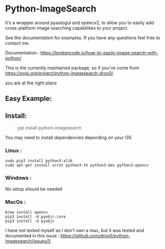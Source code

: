 # Python-ImageSearch

it's a wrapper around pyautogui and opencv2, to allow you to easily add cross-platform image searching capabilities
to your project.

See the documentation for examples. If you have any questions feel free to contact me.

Documentation : https://brokencode.io/how-to-easily-image-search-with-python/

This is the currently maintained package, so if you've come from
https://pypi.org/project/python-imagesearch-drov0/

you are at the right place

## Easy Example:

## Install:

> pip install python-imagesearch

You may need to install dependencies depending on your OS:

### Linux :
```
sudo pip3 install python3-xlib
sudo apt-get install scrot python3-tk python3-dev python3-opencv
```
### Windows :

No setup should be needed 

### MacOs : 
```
brew install opencv
pip3 install -U pyobjc-core
pip3 install -U pyobjc
```
I have not tested myself as I don't own a mac, but it was tested and documented in this issue : https://github.com/drov0/python-imagesearch/issues/5

